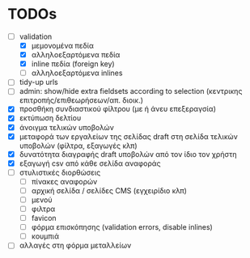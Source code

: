 # TODOs

- [ ] validation
  - [x] μεμονομένα πεδία
  - [x] αλληλοεξαρτόμενα πεδία
  - [x] inline πεδία (foreign key)
  - [ ] αλληλοεξαρτόμενα inlines
- [ ] tidy-up urls
- [ ] admin:  show/hide extra fieldsets according to selection (κεντρικης επιτροπής/επιθεωρήσεων/απ. διοικ.)
- [x] προσθήκη συνδιαστικού φίλτρου (με ή άνευ επεξεραγσία)
- [x] εκτύπωση δελτίου
- [x] άνοιγμα τελικών υποβολών
- [x] μεταφορά των εργαλείων της σελίδας draft στη σελίδα τελικών υποβολών (φίλτρα, εξαγωγές κλπ)
- [x] δυνατότητα διαγραφής draft υποβολών από τον ίδιο τον χρήστη
- [x] εξαγωγή csv από κάθε σελίδα αναφοράς
- [ ] στυλιστικές διορθώσεις
  - [ ] πίνακες αναφορών
  - [ ] αρχική σελίδα / σελίδες CMS (εγχειρίδιο κλπ)
  - [ ] μενού
  - [ ] φιλτρα
  - [ ] favicon
  - [ ] φόρμα επισκόπησης (validation errors, disable inlines)
  - [ ] κουμπιά
- [ ] αλλαγές στη φόρμα μεταλλείων
